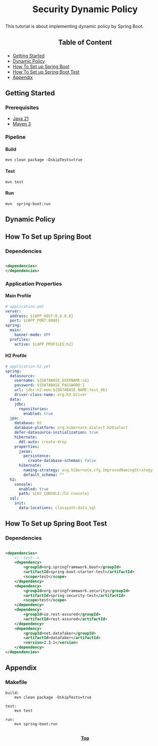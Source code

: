 # <p align="center">Security Dynamic Policy</p>

<p align="justify">

This tutorial is about implementing dynamic policy by Spring Boot.

</p>

## <p align="center"> Table of Content </p>

* [Getting Started](#getting-started)
* [Dynamic Policy](#dynamic-policy)
* [How To Set up Spring Boot](#how-to-set-up-spring-boot)
* [How To Set up Spring Boot Test](#how-to-set-up-spring-boot-test)
* [Appendix](#appendix )

## Getting Started

### Prerequisites

* [Java 21](https://www.oracle.com/java/technologies/downloads/)
* [Maven 3](https://maven.apache.org/index.html)

### Pipeline

#### Build

```shell
mvn clean package -DskipTests=true 
```

#### Test

```shell
mvn test
```

#### Run

```shell
mvn  spring-boot:run
```

## Dynamic Policy

## How To Set up Spring Boot

### Dependencies

```xml

<dependencies>
</dependencies>
```

### Application Properties

#### Main Profile

```yaml
# application.yml
server:
  address: ${APP_HOST:0.0.0.0}
  port: ${APP_PORT:8080}
spring:
  main:
    banner-mode: OFF
  profiles:
    active: ${APP_PROFILES:h2}
```

#### H2 Profile

```yaml
# application-h2.yml
spring:
  datasource:
    username: ${DATABASE_USERNAME:sa}
    password: ${DATABASE_PASSWORD:}
    url: jdbc:h2:mem:${DATABASE_NAME:test_db}
    driver-class-name: org.h2.Driver
  data:
    jdbc:
      repositories:
        enabled: true
  jpa:
    database: H2
    database-platform: org.hibernate.dialect.H2Dialect
    defer-datasource-initialization: true
    hibernate:
      ddl-auto: create-drop
    properties:
      javax:
        persistence:
          create-database-schemas: false
      hibernate:
        naming-strategy: org.hibernate.cfg.ImprovedNamingStrategy
        default_schema: ""
  h2:
    console:
      enabled: true
      path: ${H2_CONSOLE:/h2-console}
  sql:
    init:
      data-locations: classpath:data.sql
```

## How To Set up Spring Boot Test

### Dependencies

```xml

<dependencies>
    <!--test-->
    <dependency>
        <groupId>org.springframework.boot</groupId>
        <artifactId>spring-boot-starter-test</artifactId>
        <scope>test</scope>
    </dependency>
    <dependency>
        <groupId>org.springframework.security</groupId>
        <artifactId>spring-security-test</artifactId>
        <scope>test</scope>
    </dependency>
    <dependency>
        <groupId>io.rest-assured</groupId>
        <artifactId>rest-assured</artifactId>
    </dependency>
    <dependency>
        <groupId>net.datafaker</groupId>
        <artifactId>datafaker</artifactId>
        <version>2.3.1</version>
    </dependency>
</dependencies>
```

## Appendix

### Makefile

```shell
build:
	mvn clean package -DskipTests=true

test:
	mvn test

run:
	mvn spring-boot:run

```

##

**<p align="center"> [Top](#security-dynamic-policy) </p>**